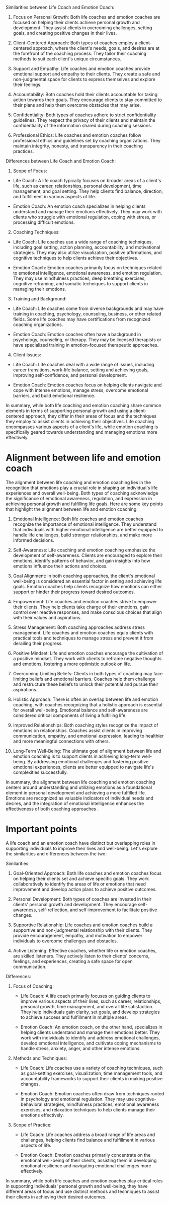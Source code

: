 Similarities between Life Coach and Emotion Coach:

1. Focus on Personal Growth: Both life coaches and emotion coaches are focused on helping their clients achieve personal growth and development. They assist clients in overcoming challenges, setting goals, and creating positive changes in their lives.

2. Client-Centered Approach: Both types of coaches employ a client-centered approach, where the client's needs, goals, and desires are at the forefront of the coaching process. They tailor their coaching methods to suit each client's unique circumstances.

3. Support and Empathy: Life coaches and emotion coaches provide emotional support and empathy to their clients. They create a safe and non-judgmental space for clients to express themselves and explore their feelings.

4. Accountability: Both coaches hold their clients accountable for taking action towards their goals. They encourage clients to stay committed to their plans and help them overcome obstacles that may arise.

5. Confidentiality: Both types of coaches adhere to strict confidentiality guidelines. They respect the privacy of their clients and maintain the confidentiality of the information shared during coaching sessions.

6. Professional Ethics: Life coaches and emotion coaches follow professional ethics and guidelines set by coaching organizations. They maintain integrity, honesty, and transparency in their coaching practices.

Differences between Life Coach and Emotion Coach:

1. Scope of Focus:

- Life Coach: A life coach typically focuses on broader areas of a client's life, such as career, relationships, personal development, time management, and goal setting. They help clients find balance, direction, and fulfillment in various aspects of life.

- Emotion Coach: An emotion coach specializes in helping clients understand and manage their emotions effectively. They may work with clients who struggle with emotional regulation, coping with stress, or processing difficult emotions.

2. Coaching Techniques:

- Life Coach: Life coaches use a wide range of coaching techniques, including goal setting, action planning, accountability, and motivational strategies. They may also utilize visualization, positive affirmations, and cognitive techniques to help clients achieve their objectives.

- Emotion Coach: Emotion coaches primarily focus on techniques related to emotional intelligence, emotional awareness, and emotion regulation. They may use mindfulness practices, deep breathing exercises, cognitive reframing, and somatic techniques to support clients in managing their emotions.

3. Training and Background:

- Life Coach: Life coaches come from diverse backgrounds and may have training in coaching, psychology, counseling, business, or other related fields. Some life coaches may have certifications from recognized coaching organizations.

- Emotion Coach: Emotion coaches often have a background in psychology, counseling, or therapy. They may be licensed therapists or have specialized training in emotion-focused therapeutic approaches.

4. Client Issues:

- Life Coach: Life coaches deal with a wide range of issues, including career transitions, work-life balance, setting and achieving goals, improving self-confidence, and personal development.

- Emotion Coach: Emotion coaches focus on helping clients navigate and cope with intense emotions, manage stress, overcome emotional barriers, and build emotional resilience.

In summary, while both life coaching and emotion coaching share common elements in terms of supporting personal growth and using a client-centered approach, they differ in their areas of focus and the techniques they employ to assist clients in achieving their objectives. Life coaching encompasses various aspects of a client's life, while emotion coaching is specifically geared towards understanding and managing emotions more effectively.

# Alignment between life and emotion coach
The alignment between life coaching and emotion coaching lies in the recognition that emotions play a crucial role in shaping an individual's life experiences and overall well-being. Both types of coaching acknowledge the significance of emotional awareness, regulation, and expression in achieving personal growth and fulfilling life goals. Here are some key points that highlight the alignment between life and emotion coaching:

1. Emotional Intelligence: Both life coaches and emotion coaches recognize the importance of emotional intelligence. They understand that individuals with higher emotional intelligence are better equipped to handle life challenges, build stronger relationships, and make more informed decisions.

2. Self-Awareness: Life coaching and emotion coaching emphasize the development of self-awareness. Clients are encouraged to explore their emotions, identify patterns of behavior, and gain insights into how emotions influence their actions and choices.

3. Goal Alignment: In both coaching approaches, the client's emotional well-being is considered an essential factor in setting and achieving life goals. Emotion coaches help clients recognize how emotions can either support or hinder their progress toward desired outcomes.

4. Empowerment: Life coaches and emotion coaches strive to empower their clients. They help clients take charge of their emotions, gain control over reactive responses, and make conscious choices that align with their values and aspirations.

5. Stress Management: Both coaching approaches address stress management. Life coaches and emotion coaches equip clients with practical tools and techniques to manage stress and prevent it from derailing their progress.

6. Positive Mindset: Life and emotion coaches encourage the cultivation of a positive mindset. They work with clients to reframe negative thoughts and emotions, fostering a more optimistic outlook on life.

7. Overcoming Limiting Beliefs: Clients in both types of coaching may face limiting beliefs and emotional barriers. Coaches help them challenge and restructure these beliefs to unlock their potential and pursue their aspirations.

8. Holistic Approach: There is often an overlap between life and emotion coaching, with coaches recognizing that a holistic approach is essential for overall well-being. Emotional balance and self-awareness are considered critical components of living a fulfilling life.

9. Improved Relationships: Both coaching styles recognize the impact of emotions on relationships. Coaches assist clients in improving communication, empathy, and emotional expression, leading to healthier and more meaningful connections with others.

10. Long-Term Well-Being: The ultimate goal of alignment between life and emotion coaching is to support clients in achieving long-term well-being. By addressing emotional challenges and fostering positive emotional experiences, clients are better equipped to navigate life's complexities successfully.

In summary, the alignment between life coaching and emotion coaching centers around understanding and utilizing emotions as a foundational element in personal development and achieving a more fulfilled life. Emotions are recognized as valuable indicators of individual needs and desires, and the integration of emotional intelligence enhances the effectiveness of both coaching approaches . 

# Important points
A life coach and an emotion coach have distinct but overlapping roles in supporting individuals to improve their lives and well-being. Let's explore the similarities and differences between the two:

Similarities:

1. Goal-Oriented Approach: Both life coaches and emotion coaches focus on helping their clients set and achieve specific goals. They work collaboratively to identify the areas of life or emotions that need improvement and develop action plans to achieve positive outcomes.

2. Personal Development: Both types of coaches are invested in their clients' personal growth and development. They encourage self-awareness, self-reflection, and self-improvement to facilitate positive changes.

3. Supportive Relationship: Life coaches and emotion coaches build a supportive and non-judgmental relationship with their clients. They provide encouragement, empathy, and motivation to empower individuals to overcome challenges and obstacles.

4. Active Listening: Effective coaches, whether life or emotion coaches, are skilled listeners. They actively listen to their clients' concerns, feelings, and experiences, creating a safe space for open communication.

Differences:

1. Focus of Coaching:

   - Life Coach: A life coach primarily focuses on guiding clients to improve various aspects of their lives, such as career, relationships, personal growth, time management, and overall life satisfaction. They help individuals gain clarity, set goals, and develop strategies to achieve success and fulfillment in multiple areas.

   - Emotion Coach: An emotion coach, on the other hand, specializes in helping clients understand and manage their emotions better. They work with individuals to identify and address emotional challenges, develop emotional intelligence, and cultivate coping mechanisms to handle stress, anxiety, anger, and other intense emotions.

2. Methods and Techniques:

   - Life Coach: Life coaches use a variety of coaching techniques, such as goal-setting exercises, visualization, time management tools, and accountability frameworks to support their clients in making positive changes.

   - Emotion Coach: Emotion coaches often draw from techniques rooted in psychology and emotional regulation. They may use cognitive-behavioral strategies, mindfulness practices, emotional awareness exercises, and relaxation techniques to help clients manage their emotions effectively.

3. Scope of Practice:

   - Life Coach: Life coaches address a broad range of life areas and challenges, helping clients find balance and fulfillment in various aspects of life.

   - Emotion Coach: Emotion coaches primarily concentrate on the emotional well-being of their clients, assisting them in developing emotional resilience and navigating emotional challenges more effectively.

In summary, while both life coaches and emotion coaches play critical roles in supporting individuals' personal growth and well-being, they have different areas of focus and use distinct methods and techniques to assist their clients in achieving their desired outcomes.